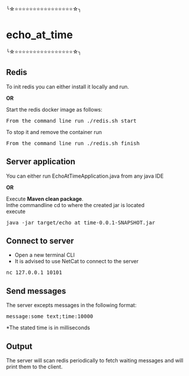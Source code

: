 ╰☆⭐️⭐️⭐️⭐️⭐️⭐️⭐️⭐️⭐️⭐️⭐️⭐️⭐️⭐️⭐️⭐️☆╮
# echo_at_time
╰☆⭐️⭐️⭐️⭐️⭐️⭐️⭐️⭐️⭐️⭐️⭐️⭐️⭐️⭐️⭐️⭐️☆╮

## Redis
To init redis you can either install it locally and run.
<p><b>OR</b></p> Start the redis docker image as follows:</br>
<pre>
From the command line run ./redis.sh start
</pre>
To stop it  and remove the container run
<pre>
From the command line run ./redis.sh finish
</pre>

## Server application
You can either run EchoAtTimeApplication.java from any java IDE
<p><b>OR</b></p>
Execute <b>Maven clean package</b>.</br>
Inthe commandline cd to where the created jar is located</br>
execute 
<pre>java -jar target/echo_at_time-0.0.1-SNAPSHOT.jar</pre>


## Connect to server
* Open a new terminal CLI<br>
* It is advised to use NetCat to connect to the server
<pre>nc 127.0.0.1 10101</pre>

## Send messages
The server excepts messages in the following format:

<pre>message:some text;time:10000</pre>
  
*The stated time is in milliseconds

## Output
The server will scan redis periodically to fetch waiting messages and will 
print them to the client. 
